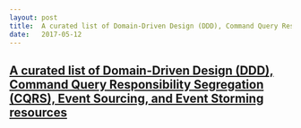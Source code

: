 ```yaml
---
layout: post
title:  A curated list of Domain-Driven Design (DDD), Command Query Responsibility Segregation (CQRS), Event Sourcing, and Event Storming resources
date:   2017-05-12
---
```

<h2><a href="https://github.com/heynickc/awesome-ddd">A curated list of Domain-Driven Design (DDD), Command Query Responsibility Segregation (CQRS), Event Sourcing, and Event Storming resources</a></h2>